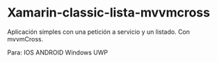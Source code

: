 # Xamarin-classic-lista-mvvmcross
Aplicación simples con una petición a servicio y un listado. Con mvvmCross. 

Para:
	IOS
	ANDROID
	Windows UWP
